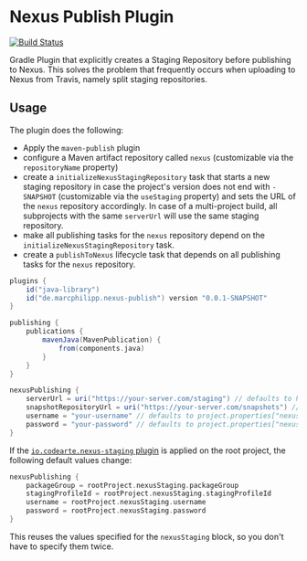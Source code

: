 # Nexus Publish Plugin

[![Build Status](https://travis-ci.org/marcphilipp/nexus-publish-plugin.svg?branch=master)](https://travis-ci.org/marcphilipp/nexus-publish-plugin)

Gradle Plugin that explicitly creates a Staging Repository before publishing to Nexus. This solves the problem that frequently occurs when uploading to Nexus from Travis, namely split staging repositories.

## Usage

The plugin does the following:

- Apply the `maven-publish` plugin
- configure a Maven artifact repository called `nexus` (customizable via the `repositoryName` property)
- create a `initializeNexusStagingRepository` task that starts a new staging repository in case the project's version does not end with `-SNAPSHOT` (customizable via the `useStaging` property) and sets the URL of the `nexus` repository accordingly. In case of a multi-project build, all subprojects with the same `serverUrl` will use the same staging repository.
- make all publishing tasks for the `nexus` repository depend on the `initializeNexusStagingRepository` task.
- create a `publishToNexus` lifecycle task that depends on all publishing tasks for the `nexus` repository.

```gradle
plugins {
    id("java-library")
    id("de.marcphilipp.nexus-publish") version "0.0.1-SNAPSHOT"
}

publishing {
    publications {
        mavenJava(MavenPublication) {
            from(components.java)
        }
    }
}

nexusPublishing {
    serverUrl = uri("https://your-server.com/staging") // defaults to https://oss.sonatype.org/service/local/
    snapshotRepositoryUrl = uri("https://your-server.com/snapshots") // defaults to https://oss.sonatype.org/content/repositories/snapshots/
    username = "your-username" // defaults to project.properties["nexusUsername"]
    password = "your-password" // defaults to project.properties["nexusPassword"]
}
```

If the [`io.codearte.nexus-staging` plugin](https://github.com/Codearte/gradle-nexus-staging-plugin) is applied on the root project, the following default values change:
```gradle
nexusPublishing {
    packageGroup = rootProject.nexusStaging.packageGroup
    stagingProfileId = rootProject.nexusStaging.stagingProfileId
    username = rootProject.nexusStaging.username
    password = rootProject.nexusStaging.password
}
```
This reuses the values specified for the `nexusStaging` block, so you don't have to specify them twice.

